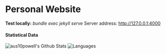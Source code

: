 # Personal Website
**Test locally:** *bundle exec jekyll serve* Server address: http://127.0.0.1:4000

#### Statistical Data
![aus10powell's Github Stats](https://github-readme-stats.vercel.app/api?username=aus10powell&theme=cobalt&hide_title=true&show_icons=true&include_all_commits=true&count_private=true)
![Languages](https://github-readme-stats.vercel.app/api/top-langs/?username=aus10powell&theme=cobalt&hide_title=true&layout=compact&langs_count=10&hide=html,javascript,css)
